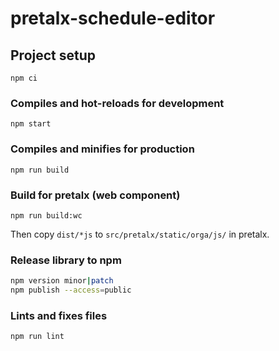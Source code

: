 # pretalx-schedule-editor

## Project setup
```
npm ci
```

### Compiles and hot-reloads for development
```
npm start
```

### Compiles and minifies for production
```
npm run build
```

### Build for pretalx (web component)
```
npm run build:wc
```

Then copy ``dist/*js`` to ``src/pretalx/static/orga/js/`` in pretalx.

### Release library to npm

```sh
npm version minor|patch
npm publish --access=public
```

### Lints and fixes files
```
npm run lint
```
